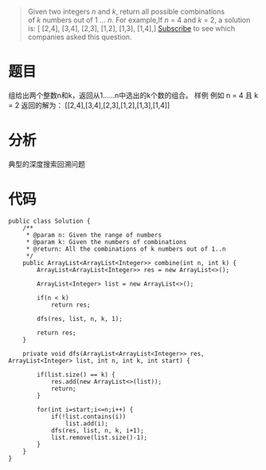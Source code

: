 > Given two integers *n* and *k*, return all possible combinations of *k* numbers out of 1 ... *n*.
For example,If *n* = 4 and *k* = 2, a solution is:
[ [2,4], [3,4], [2,3], [1,2], [1,3], [1,4],]
[Subscribe](https://leetcode.com/subscribe/) to see which companies asked this question.
# 题目
组给出两个整数n和k，返回从1......n中选出的k个数的组合。
样例
例如 n = 4 且 k = 2
返回的解为：
[[2,4],[3,4],[2,3],[1,2],[1,3],[1,4]]

# 分析
典型的深度搜索回溯问题

# 代码
```
public class Solution {
    /**
     * @param n: Given the range of numbers
     * @param k: Given the numbers of combinations
     * @return: All the combinations of k numbers out of 1..n
     */
    public ArrayList<ArrayList<Integer>> combine(int n, int k) {
        ArrayList<ArrayList<Integer>> res = new ArrayList<>();
        
        ArrayList<Integer> list = new ArrayList<>();
        
        if(n < k)
        	return res;
        
        dfs(res, list, n, k, 1);
        
        return res;
    }

	private void dfs(ArrayList<ArrayList<Integer>> res, ArrayList<Integer> list, int n, int k, int start) {
		
		if(list.size() == k) {
			res.add(new ArrayList<>(list));
			return;
		}
		
		for(int i=start;i<=n;i++) {
			if(!list.contains(i))
				list.add(i);
			dfs(res, list, n, k, i+1);
			list.remove(list.size()-1);
		}
	}
}
```
